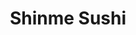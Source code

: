 ---
layout: place
title: "Shinme Sushi"
permalink: /arizona/chandler/shinme-sushi.html
stateAbbr: AZ
stateName: Arizona
cityName: Chandler
place_id: ChIJNSb-qO-rK4cRbTHIYKRJFPU
photos:
  - name: >-
      places/ChIJNSb-qO-rK4cRbTHIYKRJFPU/photos/AeeoHcJIXgAE4dyXYL9EfyMU4qWbM-3jeggmZSJ5yJjAmZ3dLqThQu3LYQUzklp3pvLk-6rBrucQyAhc16FfptLU49Mk6dDPE8tgC42DiqJ_kN4QNz-gcRtowDhHcgr44Lrt3V2Z4fs9UqUf82OUzc1DxJxUVAA2MdAqNtfh63dXJcvU5V2PviI1sJVWd1xsz1cmM_ImAyUkuqQuWeA_VAmmCZ3HYsBlRjtOZTNgLJD9__wmD5j6E4EVL42fYmudrI9xI7GmMPGZUePAPYuQNPf7U2DX0pIIf-cj8xyM59LMySqdEQ
    widthPx: 4032
    heightPx: 3024
    authorAttributions:
      - displayName: Shinme Sushi
        uri: https://maps.google.com/maps/contrib/107451944559961612293
        photoUri: >-
          https://lh3.googleusercontent.com/a-/ALV-UjU3aIeKSj3f9llp8sOKiwRkqfBrLb19xbs6QRk_xXwhc-GwZ_k=s100-p-k-no-mo
    flagContentUri: >-
      https://www.google.com/local/imagery/report/?cb_client=maps_api_places.places_api&image_key=!1e10!2sAF1QipPwvt0tDRureHuD6V82esMBbxDok-iCoHCd6EK2&hl=en-US
    googleMapsUri: >-
      https://www.google.com/maps/place//data=!3m4!1e2!3m2!1sAF1QipPwvt0tDRureHuD6V82esMBbxDok-iCoHCd6EK2!2e10!4m2!3m1!1s0x872babefa8fe2635:0xf51449a460c8316d
  - name: >-
      places/ChIJNSb-qO-rK4cRbTHIYKRJFPU/photos/AeeoHcKtegI5XNvdEn5vDesQA-gXgDSZLv6BOCw4EH9OWWR_ldy6May2yC-Vqh0rHUpy1I6UeDCvBPvcDRxt50WOYIFDAUK_ULRu_hiLxGaslt5v2SANwzo8Gl5OPl3Zqh2d3LIq1xVEAEkVjU3hIBvKz5nXrJHh9Q5J2FcJAyw2wt3pdJYUB7mcGMv_wSJ_3VJTieVO6P6jkkxYVTp4tTKpqp7rdLj_TmwKdeSA5VTRUcwe3hLB860ypEcq8GyqbJrYF11qd1BfQgpHJq99Si0gN5ocXMcIKMMbYGeUYjJ6M1V6Uw
    widthPx: 900
    heightPx: 1200
    authorAttributions:
      - displayName: Shinme Sushi
        uri: https://maps.google.com/maps/contrib/107451944559961612293
        photoUri: >-
          https://lh3.googleusercontent.com/a-/ALV-UjU3aIeKSj3f9llp8sOKiwRkqfBrLb19xbs6QRk_xXwhc-GwZ_k=s100-p-k-no-mo
    flagContentUri: >-
      https://www.google.com/local/imagery/report/?cb_client=maps_api_places.places_api&image_key=!1e10!2sAF1QipPGUx2qHlD9oKzLJry0Q9TyxX12Zahkz9AetfQF&hl=en-US
    googleMapsUri: >-
      https://www.google.com/maps/place//data=!3m4!1e2!3m2!1sAF1QipPGUx2qHlD9oKzLJry0Q9TyxX12Zahkz9AetfQF!2e10!4m2!3m1!1s0x872babefa8fe2635:0xf51449a460c8316d
  - name: >-
      places/ChIJNSb-qO-rK4cRbTHIYKRJFPU/photos/AeeoHcIQJQDTeXLV-hwH6a1DcW8c7oraM5hjexHg8ZQIQVkomBJqYZ4R0vOP_P3yjDt1kXXiElUMCjXVoIGuNenquCDm4Ag47vV-JHmWZNl5WvF96NujcpiuxQWsY2Uzi24Mqiu-pGd7JmpIYlx4df57AmaP4oaw6KLcGnFqa7kGxY0TCl-ptJk-7Ax_FM2_wxsw-MaGrz-mkT5NwRuKU0VoAhEQq1PNz89F40N5NBZrivGYqOpWAdRra5p7EEYpe0D2apXOux28Fa4cS32RyBzSHZ9QLpxW7mk6XsKdTJPl0RbkCzph7Ev82Ydze0rXOAJu3yiWOGFlDJb6y1f0qId5zMBu9fANwewTs-j8NigMjJxDYvy9DyCQ0I-2eN4O-xloZOMDkq7IeVoI_Adg5RULdvW4buydE_OrKKOSBF_oQUbmk-ub
    widthPx: 1938
    heightPx: 1938
    authorAttributions:
      - displayName: Rochelle Marie
        uri: https://maps.google.com/maps/contrib/106181079149058455882
        photoUri: >-
          https://lh3.googleusercontent.com/a-/ALV-UjWZlNY8VEcUasWN98vgV0IooPH8jerso4LG3fLEGJcNswUyvNiA=s100-p-k-no-mo
    flagContentUri: >-
      https://www.google.com/local/imagery/report/?cb_client=maps_api_places.places_api&image_key=!1e10!2sCIHM0ogKEICAgICT59vo6gE&hl=en-US
    googleMapsUri: >-
      https://www.google.com/maps/place//data=!3m4!1e2!3m2!1sCIHM0ogKEICAgICT59vo6gE!2e10!4m2!3m1!1s0x872babefa8fe2635:0xf51449a460c8316d
  - name: >-
      places/ChIJNSb-qO-rK4cRbTHIYKRJFPU/photos/AeeoHcL-oa4mxH7_AQiKm-XdAjMmvQ0db0oY9MrO4JHP4fY9pyZuOqKNVTpxYT5x92-Hfho987ejJnbf99wGtAT1uUk0k7ZUKE-z8amy9BECxv68HFBAjR_ktHOsIDIW9NOPOll23bhpj-K9LeVOkXldIjezmbSvm_q-SX6WukJh_IkggmlFx0hRMdEJEc8GXdP-C5kSGt36elRsK5CeNNusi__JG8HvsvZt0nNIlwov7aJJz3XdofIRTA2E9COsh-lHLfFQU9crDe9XJ3mXrSIaJmpKXFUDG3H4F28RKryCQ0apIJQWo3oqN3Sx7v6WVhkBny6mWKUaMOUTX9qSuny2_eGwquW8Gj1ZU_kBjisikm3T7WhQOvJPnWhXsIc0MRsIWb0oAqHC_fhI5RB-pVocOX53yU94_OPZMbAy8qekx6fPgQ
    widthPx: 3600
    heightPx: 4800
    authorAttributions:
      - displayName: AJ C
        uri: https://maps.google.com/maps/contrib/116245524164802234194
        photoUri: >-
          https://lh3.googleusercontent.com/a-/ALV-UjW05pKxu10O1L9y-URIqe5PWEcot3XlNNZwpAMMhIq0B_nycnTC=s100-p-k-no-mo
    flagContentUri: >-
      https://www.google.com/local/imagery/report/?cb_client=maps_api_places.places_api&image_key=!1e10!2sCIHM0ogKEICAgIDjrfrcSw&hl=en-US
    googleMapsUri: >-
      https://www.google.com/maps/place//data=!3m4!1e2!3m2!1sCIHM0ogKEICAgIDjrfrcSw!2e10!4m2!3m1!1s0x872babefa8fe2635:0xf51449a460c8316d
  - name: >-
      places/ChIJNSb-qO-rK4cRbTHIYKRJFPU/photos/AeeoHcJdRrmpZJjFySIkdLBq0kDk_AnEleKSLyeJpTVKj1Nd9XTt47PyVsoT8tndtVLrzUkEQi2vKYie4GzxHoGYHPI6Ql2J27CH-1tYdN9eh6RjnAEcnm0iTsxLhsInZabEaLorGWmtqfNDDBad0tSiJ_rZxUviSS5u5HGC1DVyKquWWisEFHlNiTC7TdtP_8owMv2Ab9afCXSTa5Sx8azF5aT4_aROBXRmA27mwW5i2i33_52nMtblCqfV7XloBcNn3M8KK76pAfEc3DeSUj6Yy59AB8Ant27n7d5V45Mc9a8Q_gCMkBX3kPzOdtqMkNb3j_6-u4mxA4dCBo9NBzVntmuDJljjtv1TcWWsSpo3UrXXLh4hqhsP45k693_bvvYMzGFW_YQktWW4vq-_YbK6xecrJTFdL_1LB42vRrqJimrDtR1s
    widthPx: 3024
    heightPx: 4032
    authorAttributions:
      - displayName: Jamie Barmach
        uri: https://maps.google.com/maps/contrib/116837573256612834857
        photoUri: >-
          https://lh3.googleusercontent.com/a-/ALV-UjXXaiE2UTuOKBKHE2SMz4miZDjShI8Mi9_T_jwq39DJDlkBqL5GYQ=s100-p-k-no-mo
    flagContentUri: >-
      https://www.google.com/local/imagery/report/?cb_client=maps_api_places.places_api&image_key=!1e10!2sCIHM0ogKEICAgIDKlq6lvgE&hl=en-US
    googleMapsUri: >-
      https://www.google.com/maps/place//data=!3m4!1e2!3m2!1sCIHM0ogKEICAgIDKlq6lvgE!2e10!4m2!3m1!1s0x872babefa8fe2635:0xf51449a460c8316d
  - name: >-
      places/ChIJNSb-qO-rK4cRbTHIYKRJFPU/photos/AeeoHcL3cEDSYwxLHlYMT4mNMPvVeEcY4TG9fS7wUrc1mkB2LrWXqzhqaEs-YRbpff_-bAXPzkIj6RQu0q91oOuhopi9fnhEO10VJYqzNadMJRfTW82eB0oxuWM8k52aAi6lBTtLXl9tRrnq_hT0MNgfJf8D0V_LlAr8CqfMD-dhct91nlaQwJHC-_UMaN1kVC1At07e1NRjkNfjwBwaEqWi953BqGulqD4YQ_sAgue82wLG_P2Z67vmtKU-DPEGMhNnuKXsOjMpDHbTMcqQ_yvpYgZuMrp1SodY2IHlhyXaWk4hAWhJLHCbTh7xECDQzhE2SefIxEskj69sArnpdINwWCPtoWZ-VtJKna6qhHEKGGGiAFYdBFXrlyTLOS0ftDZUEqRt8srLPnQmSQvwS8Hbi764ow-1yb0sgekPiJKZSCkagY9x
    widthPx: 3024
    heightPx: 4032
    authorAttributions:
      - displayName: AJ C
        uri: https://maps.google.com/maps/contrib/116245524164802234194
        photoUri: >-
          https://lh3.googleusercontent.com/a-/ALV-UjW05pKxu10O1L9y-URIqe5PWEcot3XlNNZwpAMMhIq0B_nycnTC=s100-p-k-no-mo
    flagContentUri: >-
      https://www.google.com/local/imagery/report/?cb_client=maps_api_places.places_api&image_key=!1e10!2sCIHM0ogKEICAgIDjrfrciwE&hl=en-US
    googleMapsUri: >-
      https://www.google.com/maps/place//data=!3m4!1e2!3m2!1sCIHM0ogKEICAgIDjrfrciwE!2e10!4m2!3m1!1s0x872babefa8fe2635:0xf51449a460c8316d
  - name: >-
      places/ChIJNSb-qO-rK4cRbTHIYKRJFPU/photos/AeeoHcLnbibgD2Tv68S-69Fvr1MyxMnnscSWx9OlQ5k71YkuF4yo1IsLyzJMhB7k_ONDEsevh-cpymxRdAIQew06CM98SOUidFtI02ePWYQQh8jPDWnx7G1lA4UUrnvfjt1Y2odLKI-mWCumFdkV8RweZUkWzB-UI2r7lWL_1FiClut8TvvUDXsJ-oQu5fM2vE_K_WmTqbFSnVF0JW5y8ZXqrco4mwIZOxI81DotL7_1SbGqHGzxOnDym9gPSQj6sRy076XVhVcTUvQ8U5kRmviE5YrQwKXh04x1UM62-LZAiVWyVoEsrFHQ90-_dMsnDvxPoZE75-Z8rJTOrrCvzRT1rXhtzcvc0hEj3OUex7Y5J_Otfh0es--2g2U-bRUqA2ImcWYTZaLJkwQB9EDlBVXu4q60DPBbFJTX_vKuXS-ORas
    widthPx: 2935
    heightPx: 2871
    authorAttributions:
      - displayName: Patrick McFarland
        uri: https://maps.google.com/maps/contrib/111822029294569496150
        photoUri: >-
          https://lh3.googleusercontent.com/a-/ALV-UjXOeRf-VvYwpuLL6kHfqyDznd9Gc5pzlg2Qs1CbIkNxDGLNX3cAKw=s100-p-k-no-mo
    flagContentUri: >-
      https://www.google.com/local/imagery/report/?cb_client=maps_api_places.places_api&image_key=!1e10!2sCIHM0ogKEICAgICjpq6mDg&hl=en-US
    googleMapsUri: >-
      https://www.google.com/maps/place//data=!3m4!1e2!3m2!1sCIHM0ogKEICAgICjpq6mDg!2e10!4m2!3m1!1s0x872babefa8fe2635:0xf51449a460c8316d
  - name: >-
      places/ChIJNSb-qO-rK4cRbTHIYKRJFPU/photos/AeeoHcK_MrrlefygXDyGEy7hLp50Rsxa2A1KuKGWkrkvO28xPRmntibDcpodPMFhLKgDcg2gJQft0Xf5bicEQp2YGssdRQpdLMkvkyd939tnKGqFGh2WaDkO-TRj0PnPrlKAxoX9g3ccXqijcXcdXWAqnWJRpEmdIWhrFzzFaw5IovBRCEwgRqoeBabq3Vjxao4fgJlO6O_b6d5fwkZsJHgFiJ562jx8vaJJOmlZB60g5U0iFPvobVQWGoA7AndsSUzRZ6z1hOC7U5dstVAEa5tQN45dx-jhOUV5HNz0HAYn2SO32e1HDk1b66CYFtkfYRyIAV0vH7zHE_ZNVXE5htkvwzeCM2EiuMY0CIQjEx0HuCT7PJ7hFDbzEUULnl4isrrhPTRa7qj2ITbQoRaG5wDa-wcI20E6PCTi5SdhraHLP_MZAhni
    widthPx: 2048
    heightPx: 1152
    authorAttributions:
      - displayName: Greg French
        uri: https://maps.google.com/maps/contrib/106308175645107848119
        photoUri: >-
          https://lh3.googleusercontent.com/a/ACg8ocKH921TVa824_jmFhPaMvR2UGVocGD23sX4TnkxwfsE2WwT=s100-p-k-no-mo
    flagContentUri: >-
      https://www.google.com/local/imagery/report/?cb_client=maps_api_places.places_api&image_key=!1e10!2sCIHM0ogKEICAgIDchPz47AE&hl=en-US
    googleMapsUri: >-
      https://www.google.com/maps/place//data=!3m4!1e2!3m2!1sCIHM0ogKEICAgIDchPz47AE!2e10!4m2!3m1!1s0x872babefa8fe2635:0xf51449a460c8316d
  - name: >-
      places/ChIJNSb-qO-rK4cRbTHIYKRJFPU/photos/AeeoHcKo2NXeAIBx-TdRigwY4GqpZLsl5uepd2HV2OB7lMV5lACtyUU33R6_8lm_25OFW9Ftoq-2Z86YbmlUyVLFbe0k1TnpYqxPlvvZBK59IyxrHoe_lybJwGgh4799W4-ol3cTLRxE0Ijk39EyoY_FFHsXUtl65ZXXbXLgQZdxfJcF8wWAciPF9bVZqj1IuNfXOtsB2hD5J5CxBI_39x2t9BOqnL5cgU8KdtWEut6TWfu7o4yh-A3KuTN6XvcgT1Qz6xw_kOFpD8RIyqjTY4uhMyswoqnb7TirLJWfE2bLL8KwKT-yMjlesGk6Bz4IgOzKGNcMp14sTebeswKDslMzbHird8CpwCgdA-osMROLrATEU4a1HKPrdlYCdOIRYL88BQir93WPTe_8zl-qKrh77N8kN9JY4Eyhy_4T4hZ0SVebD5Ad
    widthPx: 2252
    heightPx: 4000
    authorAttributions:
      - displayName: Lance Teeples
        uri: https://maps.google.com/maps/contrib/108261353889056446627
        photoUri: >-
          https://lh3.googleusercontent.com/a-/ALV-UjVEPW-1lXQZoJPeKKqR_TIPhEhq6Sc_TDDFTmFr2bzFy9Y4rsnNtg=s100-p-k-no-mo
    flagContentUri: >-
      https://www.google.com/local/imagery/report/?cb_client=maps_api_places.places_api&image_key=!1e10!2sCIHM0ogKEICAgIDPyuneqQE&hl=en-US
    googleMapsUri: >-
      https://www.google.com/maps/place//data=!3m4!1e2!3m2!1sCIHM0ogKEICAgIDPyuneqQE!2e10!4m2!3m1!1s0x872babefa8fe2635:0xf51449a460c8316d
  - name: >-
      places/ChIJNSb-qO-rK4cRbTHIYKRJFPU/photos/AeeoHcKSWkk8EMIE7SqWqdqqIdcuGuCkxt9l43s7JyYFTuF1oh1c7wOG8t4JirGFsigO2gCsj9a8-gUD7ipPg4FKw2Ts6iiF6qrzAScvTC-O6DNbgff-cjECtMGmZy59Pv7qf7AtESDb-prlZTzlI6Hko1KEt2vg14eeQx892P89IoQ6ENuPyYjyxGNXQBXPa8pBTlyd6ym2D4Kd8Q6w4uGxOvfORrVv6TTApzdQaFSfS3eaSOyD22ssbvV7yH4SQxRkoy9Eh7wENKZOYxhxqWBNdO7GdsaRKVcmAT9ITqOItScXwgOdhPk27hDR882E5MU2Cn2kkPvh0kkgs5ISzIQAHqjM3CjFFZ_mnk4OnQLTG-qWgWgX9B_3D6pw9i8ScnNRmdA32K9PMyD02upvxHZYdjdiGUDf_OhwG8QcW6h7Jqoswg
    widthPx: 3024
    heightPx: 4032
    authorAttributions:
      - displayName: Jamie Barmach
        uri: https://maps.google.com/maps/contrib/116837573256612834857
        photoUri: >-
          https://lh3.googleusercontent.com/a-/ALV-UjXXaiE2UTuOKBKHE2SMz4miZDjShI8Mi9_T_jwq39DJDlkBqL5GYQ=s100-p-k-no-mo
    flagContentUri: >-
      https://www.google.com/local/imagery/report/?cb_client=maps_api_places.places_api&image_key=!1e10!2sCIHM0ogKEICAgIDKlq6lfg&hl=en-US
    googleMapsUri: >-
      https://www.google.com/maps/place//data=!3m4!1e2!3m2!1sCIHM0ogKEICAgIDKlq6lfg!2e10!4m2!3m1!1s0x872babefa8fe2635:0xf51449a460c8316d
address: 3020 S Gilbert Rd Ste 5, Chandler, AZ 85286, USA
street: 3020 S Gilbert Rd Ste 5
city: Chandler
state: AZ
zip: '85286'
country: USA
neighborhood: null
latitude: '33.262310'
longitude: '-111.791031'
accessibility_options:
  wheelchairAccessibleParking: true
  wheelchairAccessibleEntrance: true
  wheelchairAccessibleRestroom: true
  wheelchairAccessibleSeating: true
business_status: OPERATIONAL
name: Shinme Sushi
google_maps_links:
  directionsUri: >-
    https://www.google.com/maps/dir//''/data=!4m7!4m6!1m1!4e2!1m2!1m1!1s0x872babefa8fe2635:0xf51449a460c8316d!3e0
  placeUri: https://maps.google.com/?cid=17659821009173754221
  writeAReviewUri: >-
    https://www.google.com/maps/place//data=!4m3!3m2!1s0x872babefa8fe2635:0xf51449a460c8316d!12e1
  reviewsUri: >-
    https://www.google.com/maps/place//data=!4m4!3m3!1s0x872babefa8fe2635:0xf51449a460c8316d!9m1!1b1
  photosUri: >-
    https://www.google.com/maps/place//data=!4m3!3m2!1s0x872babefa8fe2635:0xf51449a460c8316d!10e5
primary_type: Sushi Restaurant
opening_hours:
  regular: null
  current: null
secondary_opening_hours:
  regular:
    weekdayDescriptions: null
    type: null
  current:
    weekdayDescriptions: null
    type: null
phone: (480) 687-8023
price_level: PRICE_LEVEL_MODERATE
price_range: $20 &ndash; $30
rating: '4.0'
rating_count: 172
website: https://www.shinmesushi.com/
description: null
reviews: null
parking_options: null
payment_options: null
allow_dogs: null
curbside_pickup: null
delivery: null
dine_in: null
good_for_children: null
good_for_groups: null
good_for_sports: null
live_music: null
menu_for_children: null
outdoor_seating: null
reservable: null
restroom: null
serves_beer: null
serves_breakfast: null
serves_brunch: null
serves_cocktails: null
serves_coffee: null
serves_dinner: null
serves_dessert: null
serves_lunch: null
serves_vegetarian_food: null
serves_wine: null
takeout: null

---